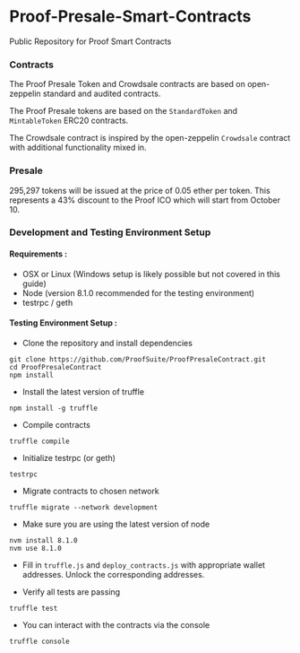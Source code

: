 # Proof-Presale-Smart-Contracts
Public Repository for Proof Smart Contracts



### Contracts
The Proof Presale Token and Crowdsale contracts are based on open-zeppelin standard and audited contracts.

The Proof Presale tokens are based on the `StandardToken` and `MintableToken` ERC20 contracts.

The Crowdsale contract is inspired by the open-zeppelin `Crowdsale` contract with additional functionality mixed in.


### Presale
295,297 tokens will be issued at the price of 0.05 ether per token. This represents a 43% discount to the Proof ICO which will start from October 10.

### Development and Testing Environment Setup

#### Requirements :
- OSX or Linux (Windows setup is likely possible but not covered in this guide)
- Node (version 8.1.0 recommended for the testing environment)
- testrpc / geth 


#### Testing Environment Setup : 

- Clone the repository and install dependencies

``` 
git clone https://github.com/ProofSuite/ProofPresaleContract.git
cd ProofPresaleContract
npm install
```

- Install the latest version of truffle

```
npm install -g truffle
```

- Compile contracts
```
truffle compile
```

- Initialize testrpc (or geth)

```
testrpc
```

- Migrate contracts to chosen network

```
truffle migrate --network development
```

- Make sure you are using the latest version of node

``` 
nvm install 8.1.0
nvm use 8.1.0
```


- Fill in `truffle.js` and `deploy_contracts.js` with appropriate wallet addresses. Unlock the corresponding addresses.

- Verify all tests are passing

```
truffle test
```

- You can interact with the contracts via the console 

```
truffle console
```



